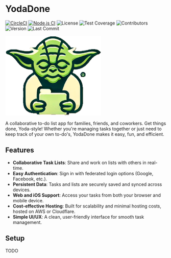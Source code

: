 # YodaDone

[![CircleCI](https://dl.circleci.com/status-badge/img/circleci/Ewc3KvFkVG91cytpejZoz5/KfEM1oP4KsgN25MYKekHjc/tree/main.svg?style=shield)](https://dl.circleci.com/status-badge/redirect/circleci/Ewc3KvFkVG91cytpejZoz5/KfEM1oP4KsgN25MYKekHjc/tree/main)
[![Node.js CI](https://github.com/s-h-a-w-n/yodadone/actions/workflows/ci.yaml/badge.svg)](https://github.com/s-h-a-w-n/yodadone/actions/workflows/ci.yaml)
![License](https://img.shields.io/badge/license-MIT-green)
![Test Coverage](https://img.shields.io/codecov/c/github/s-h-a-w-n/yodadone)
![Contributors](https://img.shields.io/github/contributors/s-h-a-w-n/yodadone)
![Version](https://img.shields.io/github/v/release/s-h-a-w-n/yodadone?label=version)
![Last Commit](https://img.shields.io/github/last-commit/s-h-a-w-n/yodadone)

<p align="left">
  <img src="./static/logo.png" alt="YodaDone Logo" width="300"/>
</p>

A collaborative to-do list app for families, friends, and coworkers. Get things done, Yoda-style! Whether you're managing tasks together or just need to keep track of your own to-do's, YodaDone makes it easy, fun, and efficient.

## Features

- **Collaborative Task Lists**: Share and work on lists with others in real-time.
- **Easy Authentication**: Sign in with federated login options (Google, Facebook, etc.).
- **Persistent Data**: Tasks and lists are securely saved and synced across devices.
- **Web and iOS Support**: Access your tasks from both your browser and mobile device.
- **Cost-effective Hosting**: Built for scalability and minimal hosting costs, hosted on AWS or Cloudflare.
- **Simple UI/UX**: A clean, user-friendly interface for smooth task management.

## Setup

TODO

